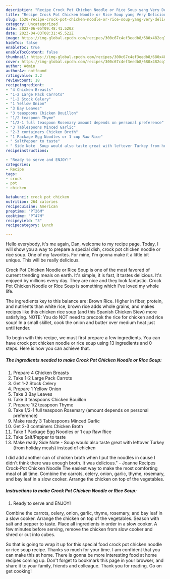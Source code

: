 ```yaml
---
description: "Recipe Crock Pot Chicken Noodle or Rice Soup yang Very Delicious"
title: "Recipe Crock Pot Chicken Noodle or Rice Soup yang Very Delicious"
slug: 1520-recipe-crock-pot-chicken-noodle-or-rice-soup-yang-very-delicious
category: Uncategorized
date: 2022-06-05T09:48:41.520Z
date: 2023-04-03T08:31:45.522Z
image: https://img-global.cpcdn.com/recipes/300c67c4ef3eedb8/680x482cq70/crock-pot-chicken-noodle-or-rice-soup-recipe-main-photo.jpg
hideToc: false
enableToc: true
enableTocContent: false
thumbnail: https://img-global.cpcdn.com/recipes/300c67c4ef3eedb8/680x482cq70/crock-pot-chicken-noodle-or-rice-soup-recipe-main-photo.jpg
cover: https://img-global.cpcdn.com/recipes/300c67c4ef3eedb8/680x482cq70/crock-pot-chicken-noodle-or-rice-soup-recipe-main-photo.jpg
author: Admin
authorAv: notfound
ratingvalue: 3.2
reviewcount: 18
recipeingredient:
- "4 Chicken Breasts"
- "1-2 Large Pack Carrots"
- "1-2 Stock Celery"
- "1 Yellow Onion"
- "3 Bay Leaves"
- "3 teaspoons Chicken Bouillon"
- "1/2 teaspoon Thyme"
- "1/2-1 full teaspoon Rosemary amount depends on personal preference"
- "3 Tablespoons Minced Garlic"
- "2-3 containers Chicken Broth"
- "1 Package Egg Noodles or 1 cup Raw Rice"
- " SaltPepper to taste"
- " Side Note  Soup would also taste great with leftover Turkey from holiday meals instead of chicken"
recipeinstructions:

- "Ready to serve and ENJOY!"
categories:
- Recipe
tags:
- crock
- pot
- chicken

katakunci: crock pot chicken 
nutrition: 264 calories
recipecuisine: American
preptime: "PT26M"
cooktime: "PT47M"
recipeyield: "3"
recipecategory: Lunch

---
```



Hello everybody, it's me again, Dan, welcome to my recipe page. Today, I will show you a way to prepare a special dish, crock pot chicken noodle or rice soup. One of my favorites. For mine, I'm gonna make it a little bit unique. This will be really delicious.

Crock Pot Chicken Noodle or Rice Soup is one of the most favored of current trending meals on earth. It's simple, it is fast, it tastes delicious. It's enjoyed by millions every day. They are nice and they look fantastic. Crock Pot Chicken Noodle or Rice Soup is something which I've loved my whole life.

The ingredients key to this balance are: Brown Rice. Higher in fiber, protein, and nutrients than white rice, brown rice adds whole grains, and makes recipes like this chicken rice soup (and this Spanish Chicken Stew) more satisfying. NOTE: You do NOT need to precook the rice for chicken and rice soup! In a small skillet, cook the onion and butter over medium heat just until tender.


To begin with this recipe, we must first prepare a few ingredients. You can have crock pot chicken noodle or rice soup using 13 ingredients and 0 steps. Here is how you can achieve that.

<!--inarticleads1-->

##### The ingredients needed to make Crock Pot Chicken Noodle or Rice Soup:

1. Prepare 4 Chicken Breasts
1. Take 1-2 Large Pack Carrots
1. Get 1-2 Stock Celery
1. Prepare 1 Yellow Onion
1. Take 3 Bay Leaves
1. Take 3 teaspoons Chicken Bouillon
1. Prepare 1/2 teaspoon Thyme
1. Take 1/2-1 full teaspoon Rosemary (amount depends on personal preference)
1. Make ready 3 Tablespoons Minced Garlic
1. Get 2-3 containers Chicken Broth
1. Take 1 Package Egg Noodles or 1 cup Raw Rice
1. Take  Salt/Pepper to taste
1. Make ready  Side Note - Soup would also taste great with leftover Turkey (from holiday meals) instead of chicken


I did add another can of chicken broth when I put the noodles in cause I didn&#39;t think there was enough broth. It was delicious.&#34; - Joanne Recipes Crock-Pot Chicken Noodle The easiest way to make the most comforting meal of all time. Combine the carrots, celery, onion, garlic, thyme, rosemary, and bay leaf in a slow cooker. Arrange the chicken on top of the vegetables. 

<!--inarticleads2-->

##### Instructions to make Crock Pot Chicken Noodle or Rice Soup:


1. Ready to serve and ENJOY!

Combine the carrots, celery, onion, garlic, thyme, rosemary, and bay leaf in a slow cooker. Arrange the chicken on top of the vegetables. Season with salt and pepper to taste. Place all ingredients in order in a slow cooker. A few minutes before serving, remove the chicken from slow cooker and shred or cut into cubes. 

So that is going to wrap it up for this special food crock pot chicken noodle or rice soup recipe. Thanks so much for your time. I am confident that you can make this at home. There is gonna be more interesting food at home recipes coming up. Don't forget to bookmark this page in your browser, and share it to your family, friends and colleague. Thank you for reading. Go on get cooking!

